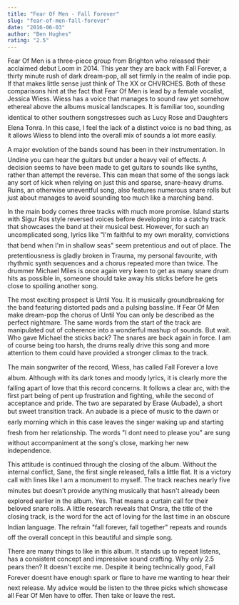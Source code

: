 ```yaml
---
title: "Fear Of Men - Fall Forever"
slug: "fear-of-men-fall-forever"
date: "2016-06-03"
author: "Ben Hughes"
rating: "2.5"
---
```


Fear Of Men is a three-piece group from Brighton who released their acclaimed debut Loom in 2014. This year they are back with Fall Forever, a thirty minute rush of dark dream-pop, all set firmly in the realm of indie pop. If that makes little sense just think of The XX or CHVRCHES. Both of these comparisons hint at the fact that Fear Of Men is lead by a female vocalist, Jessica Wiess. Wiess has a voice that manages to sound raw yet somehow ethereal above the albums musical landscapes. It is familiar too, sounding identical to other southern songstresses such as Lucy Rose and Daughters Elena Tonra. In this case, I feel the lack of a distinct voice is no bad thing, as it allows Wiess to blend into the overall mix of sounds a lot more easily.

A major evolution of the bands sound has been in their instrumentation. In Undine you can hear the guitars but under a heavy veil of effects. A decision seems to have been made to get guitars to sounds like synths, rather than attempt the reverse. This can mean that some of the songs lack any sort of kick when relying on just this and sparse, snare-heavy drums. Ruins, an otherwise uneventful song, also features numerous snare rolls but just about manages to avoid sounding too much like a marching band.

In the main body comes three tracks with much more promise. Island starts with Sigur Ros style reversed voices before developing into a catchy track that showcases the band at their musical best. However, for such an uncomplicated song, lyrics like "I'm faithful to my own morality, convictions that bend when I'm in shallow seas" seem pretentious and out of place. The pretentiousness is gladly broken in Trauma, my personal favourite, with rhythmic synth sequences and a chorus repeated more than twice. The drummer Michael Miles is once again very keen to get as many snare drum hits as possible in, someone should take away his sticks before he gets close to spoiling another song.

The most exciting prospect is Until You. It is musically groundbreaking for the band featuring distorted pads and a pulsing bassline. If Fear Of Men make dream-pop the chorus of Until You can only be described as the perfect nightmare. The same words from the start of the track are manipulated out of coherence into a wonderful mashup of sounds. But wait. Who gave Michael the sticks back? The snares are back again in force. I am of course being too harsh, the drums really drive this song and more attention to them could have provided a stronger climax to the track.

The main songwriter of the record, Wiess, has called Fall Forever a love album. Although with its dark tones and moody lyrics, it is clearly more the falling apart of love that this record concerns. It follows a clear arc, with the first part being of pent up frustration and fighting, while the second of acceptance and pride. The two are separated by Erase (Aubade), a short but sweet transition track. An aubade is a piece of music to the dawn or early morning which in this case leaves the singer waking up and starting fresh from her relationship. The words "I dont need to please you" are sung without accompaniment at the song's close, marking her new independence.

This attitude is continued through the closing of the album. Without the internal conflict, Sane, the first single released, falls a little flat. It is a victory call with lines like I am a monument to myself. The track reaches nearly five minutes but doesn't provide anything musically that hasn't already been explored earlier in the album. Yes. That means a curtain call for their beloved snare rolls. A little research reveals that Onsra, the title of the closing track, is the word for the act of loving for the last time in an obscure Indian language. The refrain "fall forever, fall together" repeats and rounds off the overall concept in this beautiful and simple song.

There are many things to like in this album. It stands up to repeat listens, has a consistent concept and impressive sound crafting. Why only 2.5 pears then? It doesn't excite me. Despite it being technically good, Fall Forever doesnt have enough spark or flare to have me wanting to hear their next release. My advice would be listen to the three picks which showcase all Fear Of Men have to offer. Then take or leave the rest.
